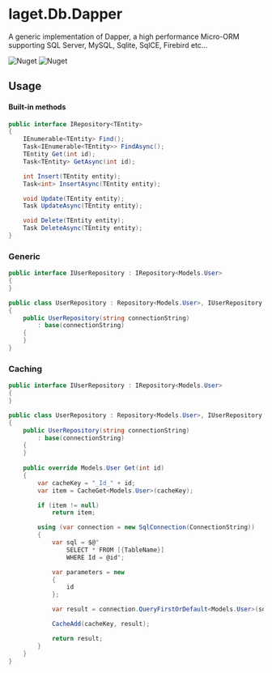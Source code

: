 # laget.Db.Dapper
A generic implementation of Dapper, a high performance Micro-ORM supporting SQL Server, MySQL, Sqlite, SqlCE, Firebird etc...

![Nuget](https://img.shields.io/nuget/v/laget.Db.Dapper)
![Nuget](https://img.shields.io/nuget/dt/laget.Db.Dapper)

## Usage
#### Built-in methods
```c#
public interface IRepository<TEntity>
{
    IEnumerable<TEntity> Find();
    Task<IEnumerable<TEntity>> FindAsync();
    TEntity Get(int id);
    Task<TEntity> GetAsync(int id);

    int Insert(TEntity entity);
    Task<int> InsertAsync(TEntity entity);

    void Update(TEntity entity);
    Task UpdateAsync(TEntity entity);

    void Delete(TEntity entity);
    Task DeleteAsync(TEntity entity);
}
```

### Generic
```c#
public interface IUserRepository : IRepository<Models.User>
{
}

public class UserRepository : Repository<Models.User>, IUserRepository
{
    public UserRepository(string connectionString)
        : base(connectionString)
    {
    }
}
```

### Caching
```c#
public interface IUserRepository : IRepository<Models.User>
{
}

public class UserRepository : Repository<Models.User>, IUserRepository
{
    public UserRepository(string connectionString)
        : base(connectionString)
    {
    }
    
    public override Models.User Get(int id)
    {
        var cacheKey = "_Id_" + id;
        var item = CacheGet<Models.User>(cacheKey);

        if (item != null)
            return item;

        using (var connection = new SqlConnection(ConnectionString))
        {
            var sql = $@"
                SELECT * FROM [{TableName}]
                WHERE Id = @id";

            var parameters = new
            {
                id
            };

            var result = connection.QueryFirstOrDefault<Models.User>(sql, parameters);

            CacheAdd(cacheKey, result);

            return result;
        }
    }
}
```

